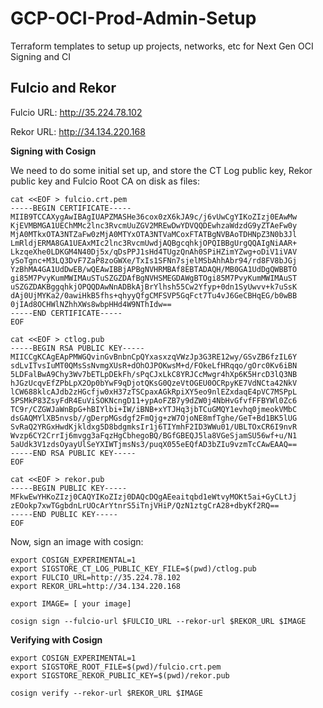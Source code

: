 # GCP-OCI-Prod-Admin-Setup
Terraform templates to setup up projects, networks, etc for Next Gen OCI Signing and CI

## Fulcio and Rekor

Fulcio URL: http://35.224.78.102

Rekor URL: http://34.134.220.168

**Signing with Cosign**

We need to do some initial set up, and store the CT Log public key, Rekor public key and Fulcio Root CA on disk as files:

```
cat <<EOF > fulcio.crt.pem
-----BEGIN CERTIFICATE-----
MIIB9TCCAXygAwIBAgIUAPZMASHe36cox0zX6kJA9c/j6vUwCgYIKoZIzj0EAwMw
KjEVMBMGA1UEChMMc2lnc3RvcmUuZGV2MREwDwYDVQQDEwhzaWdzdG9yZTAeFw0y
MjA0MTkxOTA3NTZaFw0zMjA0MTYxOTA3NTVaMCoxFTATBgNVBAoTDHNpZ3N0b3Jl
LmRldjERMA8GA1UEAxMIc2lnc3RvcmUwdjAQBgcqhkjOPQIBBgUrgQQAIgNiAAR+
LkzqeXhe0LDKGM4N40Dj5x/qDsPPJ1sHd4TUgzQnAh0SPiHZimYZwg+oDiV1iVAV
ySoTgnc+M3LQ3DvF7ZaP8zoGWXe/TxIs1SFNn7sjelMSbAhhAbr94/rd8FV8bJGj
YzBhMA4GA1UdDwEB/wQEAwIBBjAPBgNVHRMBAf8EBTADAQH/MB0GA1UdDgQWBBTO
gi85M7PvyKumMWIMAuSTuSZGZDAfBgNVHSMEGDAWgBTOgi85M7PvyKumMWIMAuST
uSZGZDAKBggqhkjOPQQDAwNnADBkAjBrYlhsh55Cw2Yfyp+0dn1SyUwvv+k7uSsK
dAj0UjMYKa2/0awiHkB5fhs+qhyyQfgCMFSVP5GqFct7Tu4vJ6GeCBHqEG/b0wBB
0jIAd8OCHWlNZhhXWs8wbpHHd4W9NThIdw==
-----END CERTIFICATE-----
EOF
```

```
cat <<EOF > ctlog.pub
-----BEGIN RSA PUBLIC KEY-----
MIICCgKCAgEApPMWGQvinGvBnbnCpQYxasxzqVWzJp3G3RE12wy/GSvZB6fzIL6Y
sdLvITvsIuMT0QMsSsNvmgXUsR+dOhOJPOKwsM+d/FOkeLfHRqqo/gOrc0Kv6iBN
5LDFalBwA9Chy3Wv7bETLpDEkFh/sPqCJxLkC8YRJCcMwgr4hXp6K5HrcD3lQ3NB
hJGzUcqvEfZPbLpX2Op0bYwF9qDjotQKsG0QzeVtOGEU0OCRpyKE7VdNCta42NkV
lCW688klcAJdb2zHGcfjw0xH37zTSCpaxAGkRpiXY5eo9nlEZxdaqE4pVC7MSPpL
5PSMkP83ZsyFdR4EuViSOKNcngD11+ypAoFZB7y9dZW0j4NbHvGfvfFFBYWl0Zc6
TC9r/CZGWJaWnBpG+hBIYlbi+IW/iBNB+xYTJHq3jbTCuGMQY1evhq0jmeokVMbC
dsGAQMYlXB5nvsb//gDerpMGsdgf2FmQjg+zW7OjoNE8mfTghe/GeT+Bd1BK5lUG
SvRaQ2YRGxHwdKjkldxg5D8bdgmksIr1j6TIYmhF2ID3WWu01/UBLTOxCR6I9nvR
Wvzp6CY2CrrIj6mvgg3aFqzHgCbhegoBQ/BGfGBEQJ5la8VGeSjamSU56wf+u/N1
5aUdk3V1zdsOyayUlSeYXIWTjmsNs3/puqX055eEQfAD3bZIu9vzmTcCAwEAAQ==
-----END RSA PUBLIC KEY-----
EOF
```

```
cat <<EOF > rekor.pub
-----BEGIN PUBLIC KEY-----
MFkwEwYHKoZIzj0CAQYIKoZIzj0DAQcDQgAEeaitqbd1eWtvyMOKt5ai+GyCLtJj
zEOokp7xwTGgbdnLrUOcArYtnrS5iTnjVHiP/QzN1ztgCrA28+dbyKf2RQ==
-----END PUBLIC KEY-----
EOF
```

Now, sign an image with cosign:

```
export COSIGN_EXPERIMENTAL=1
export SIGSTORE_CT_LOG_PUBLIC_KEY_FILE=$(pwd)/ctlog.pub
export FULCIO_URL=http://35.224.78.102
export REKOR_URL=http://34.134.220.168

export IMAGE= [ your image]

cosign sign --fulcio-url $FULCIO_URL --rekor-url $REKOR_URL $IMAGE
```

**Verifying with Cosign**

```
export COSIGN_EXPERIMENTAL=1
export SIGSTORE_ROOT_FILE=$(pwd)/fulcio.crt.pem
export SIGSTORE_REKOR_PUBLIC_KEY=$(pwd)/rekor.pub 

cosign verify --rekor-url $REKOR_URL $IMAGE
```
